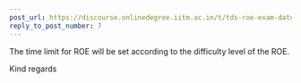 ```yaml
---
post_url: https://discourse.onlinedegree.iitm.ac.in/t/tds-roe-exam-date-shift/168458/8
reply_to_post_number: 7
---
```

The time limit for ROE will be set according to the difficulty level of the ROE.

Kind regards